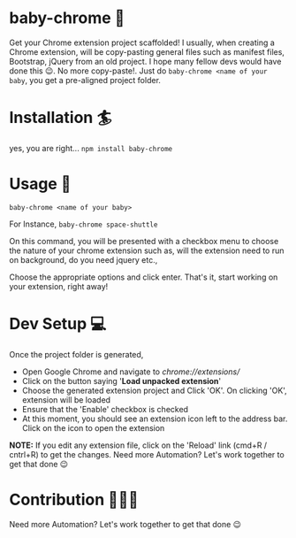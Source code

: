 # baby-chrome 👶
Get your Chrome extension project scaffolded! I usually, when creating a Chrome extension, will be copy-pasting general files such as manifest files, Bootstrap, jQuery from an old project. I hope many fellow devs would have done this 😉. No more copy-paste!. Just do `baby-chrome <name of your baby`, you get a pre-aligned project folder.

# Installation 🏄
yes, you are right... `npm install baby-chrome`

# Usage 🏹
`baby-chrome <name of your baby>`

For Instance, `baby-chrome space-shuttle`

On this command, you will be presented with a checkbox menu to choose the nature of your chrome extension such as, will the extension need to run on background, do you need jquery etc.,

Choose the appropriate options and click enter. That's it, start working on your extension, right away!

# Dev Setup 💻
Once the project folder is generated,

* Open Google Chrome and navigate to *chrome://extensions/*
* Click on the button saying '**Load unpacked extension**'
* Choose the generated extension project and Click 'OK'. On clicking 'OK', extension will be loaded
* Ensure that the 'Enable' checkbox is checked
* At this moment, you should see an extension icon left to the address bar. Click on the icon to open the extension

**NOTE:** If you edit any extension file, click on the 'Reload' link (cmd+R / cntrl+R) to get the changes.
Need more Automation? Let's work together to get that done 😉

# Contribution 👨‍👧‍👦
Need more Automation? Let's work together to get that done 😉
